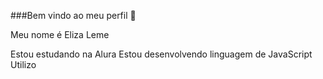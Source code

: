 ###Bem vindo ao meu perfil 💙

Meu nome é Eliza Leme

Estou estudando na Alura
Estou desenvolvendo linguagem de JavaScript
Utilizo
